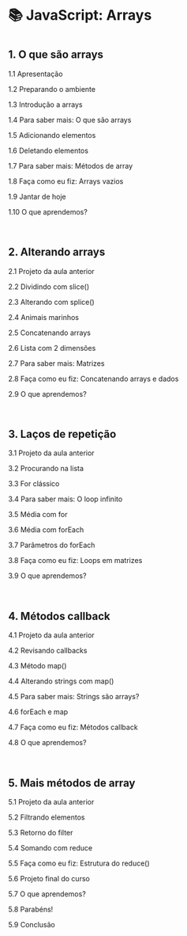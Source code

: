 <h1>📚 JavaScript: Arrays<h1>

<h2>1. O que são arrays </h2>
<p>1.1 Apresentação</p>
<p>1.2 Preparando o ambiente</p>
<p>1.3 Introdução a arrays</p>
<p>1.4 Para saber mais: O que são arrays</p>
<p>1.5 Adicionando elementos</p>
<p>1.6 Deletando elementos</p>
<p>1.7 Para saber mais: Métodos de array</p>
<p>1.8 Faça como eu fiz: Arrays vazios</p>
<p>1.9 Jantar de hoje</p>
<p>1.10 O que aprendemos?</p><br>

<h2>2. Alterando arrays</h2>
<p>2.1 Projeto da aula anterior</p>
<p>2.2 Dividindo com slice()</p>
<p>2.3 Alterando com splice()</p>
<p>2.4 Animais marinhos</p>
<p>2.5 Concatenando arrays</p>
<p>2.6 Lista com 2 dimensões</p>
<p>2.7 Para saber mais: Matrizes</p>
<p>2.8 Faça como eu fiz: Concatenando arrays e dados</p>
<p>2.9 O que aprendemos?</p><br>

<h2>3. Laços de repetição</h2>
<p>3.1 Projeto da aula anterior</p>
<p>3.2 Procurando na lista</p>
<p>3.3 For clássico</p>
<p>3.4 Para saber mais: O loop infinito</p>
<p>3.5 Média com for</p>
<p>3.6 Média com forEach</p>
<p>3.7 Parâmetros do forEach</p>
<p>3.8 Faça como eu fiz: Loops em matrizes</p>
<p>3.9 O que aprendemos?</p><br>

<h2>4. Métodos callback</h2>
<p>4.1 Projeto da aula anterior</p>
<p>4.2 Revisando callbacks</p>
<p>4.3 Método map()</p>
<p>4.4 Alterando strings com map()</p>
<p>4.5 Para saber mais: Strings são arrays?</p>
<p>4.6 forEach e map</p>
<p>4.7 Faça como eu fiz: Métodos callback</p>
<p>4.8 O que aprendemos?</p><br>

<h2>5. Mais métodos de array</h2>
<p>5.1 Projeto da aula anterior</p>
<p>5.2 Filtrando elementos</p>
<p>5.3 Retorno do filter</p>
<p>5.4 Somando com reduce</p>
<p>5.5 Faça como eu fiz: Estrutura do reduce()</p>
<p>5.6 Projeto final do curso</p>
<p>5.7 O que aprendemos?</p>
<p>5.8 Parabéns!</p>
<p>5.9 Conclusão</p>

